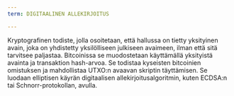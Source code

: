 ```yaml
---
term: DIGITAALINEN ALLEKIRJOITUS

---
```

Kryptografinen todiste, jolla osoitetaan, että hallussa on tietty yksityinen avain, joka on yhdistetty yksilölliseen julkiseen avaimeen, ilman että sitä tarvitsee paljastaa. Bitcoinissa se muodostetaan käyttämällä yksityistä avainta ja transaktion hash-arvoa. Se todistaa kyseisten bitcoinien omistuksen ja mahdollistaa UTXO:n avaavan skriptin täyttämisen. Se luodaan elliptisen käyrän digitaalisen allekirjoitusalgoritmin, kuten ECDSA:n tai Schnorr-protokollan, avulla.